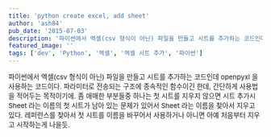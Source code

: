 ```yaml
---
title: 'python create excel, add sheet'
author: 'ash84'
pub_date: '2015-07-03'
description: '파이썬에서 엑셀(csv 형식이 아닌) 파일을 만들고 시트를 추가하는 코드인데 openpyxl 을 사용하는 코드이다. 파라미터로 전송되는 구조에 종속적인 함수이긴 한데, 간단하게 사용법을 적어두는 목적이기에. 좀 애매한 부분들중 하나는 첫 시트를 지우지 않으면 시트 추가시 Sheet 라는 이름의 첫 시트가 남아 있는 문제가 있'
featured_image: ''
tags: ['dev', 'Python', '엑셀', '엑셀 시트 추가', '파이썬']
---
```



<script src="https://gist.github.com/AhnSeongHyun/efa9f807c8cb95a5243b.js"></script>

<span style="font-size: 10pt;">파이썬에서 엑셀(csv 형식이 아닌) 파일을 만들고 시트를 추가하는 코드인데 openpyxl 을 사용하는 코드이다. 파라미터로 전송되는 구조에 종속적인 함수이긴 한데, 간단하게 사용법을 적어두는 목적이기에. 좀 애매한 부분들중 하나는 첫 시트를 지우지 않으면 시트 추가시 Sheet 라는 이름의 첫 시트가 남아 있는 문제가 있어서 Sheet 라는 이름을 찾아서 지우고 있다. 레퍼런스를 찾아서 첫 시트를 이름을 바꾸어서 사용하거나 아니면 아예 처음부터 지우고 시작하는게 나을듯.</span>




